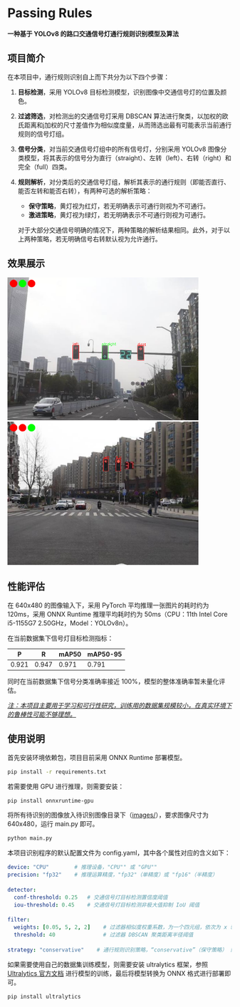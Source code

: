 # Passing Rules

**一种基于 YOLOv8 的路口交通信号灯通行规则识别模型及算法**

## 项目简介

在本项目中，通行规则识别自上而下共分为以下四个步骤：

1. **目标检测**，采用 YOLOv8 目标检测模型，识别图像中交通信号灯的位置及颜色。

2. **过滤筛选**，对检测出的交通信号灯采用 DBSCAN 算法进行聚类，以加权的欧氏距离和j加权的尺寸差值作为相似度度量，从而筛选出最有可能表示当前通行规则的信号灯组。

3. **信号分类**，对当前交通信号灯组中的所有信号灯，分别采用 YOLOv8 图像分类模型，将其表示的信号分为直行（straight）、左转（left）、右转（right）和完全（full）四类。

4. **规则解析**，对分类后的交通信号灯组，解析其表示的通行规则（即能否直行、能否左转和能否右转），有两种可选的解析策略：  
   
   - **保守策略**，黄灯视为红灯，若无明确表示可通行则视为不可通行。
   - **激进策略**，黄灯视为绿灯，若无明确表示不可通行则视为可通行。
   
   对于大部分交通信号明确的情况下，两种策略的解析结果相同。此外，对于以上两种策略，若无明确信号右转默认视为允许通行。

## 效果展示

<img title="效果图1" src="results/result_1.png" alt="效果图1" style="zoom:67%;">  <img title="效果图2" src="results/result_9.png" alt="效果图2" style="zoom:67%;">

## 性能评估

在 640x480 的图像输入下，采用 PyTorch 平均推理一张图片的耗时约为 120ms，采用 ONNX Runtime 推理平均耗时约为 50ms（CPU：11th Intel Core i5-1155G7 2.50GHz，Model：YOLOv8n）。

在当前数据集下信号灯目标检测指标：

| P     | R     | mAP50 | mAP50-95 |
| ----- | ----- | ----- | -------- |
| 0.921 | 0.947 | 0.971 | 0.791    |

同时在当前数据集下信号分类准确率接近 100%，模型的整体准确率暂未量化评估。

*<u>注：本项目主要用于学习和可行性研究，训练用的数据集规模较小，在真实环境下的鲁棒性可能不够理想。</u>*

## 使用说明

首先安装环境依赖包，项目目前采用 ONNX Runtime 部署模型。

```bash
pip install -r requirements.txt
```

若需要使用 GPU 进行推理，则需要安装：

```bash
pip install onnxruntime-gpu
```

将所有待识别的图像放入待识别图像目录下（<u>images/</u>），要求图像尺寸为 640x480，运行 main.py 即可。

```bash
python main.py
```

本项目识别程序的默认配置文件为 config.yaml，其中各个属性对应的含义如下：

```yaml
device: "CPU"        # 推理设备，"CPU"" 或 "GPU""
precision: "fp32"    # 推理运算精度，"fp32"（单精度）或 "fp16"（半精度）

detector:
  conf-threshold: 0.25   # 交通信号灯目标检测置信度阈值
  iou-threshold: 0.45    # 交通信号灯目标检测非极大值抑制 IoU 阈值

filter:
  weights: [0.05, 5, 2, 2]    # 过滤器相似度权重系数，为一个四元组，依次为 x 轴权重、y 轴权重、宽度权重和高度权重
  threshold: 40               # 过滤器 DBSCAN 聚类距离半径阈值

strategy: "conservative"    # 通行规则识别策略，“conservative”（保守策略） 或 “radical”（激进策略）
```

如果需要使用自己的数据集训练模型，则需要安装 ultralytics 框架，参照 [Ultralytics 官方文档](https://docs.ultralytics.com/) 进行模型的训练，最后将模型转换为 ONNX 格式进行部署即可。

```bash
pip install ultralytics
```
